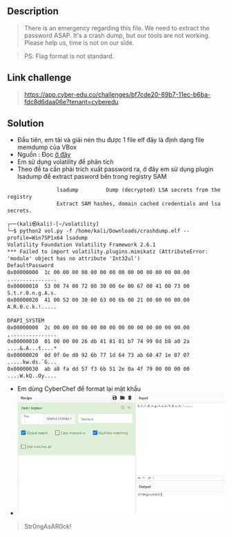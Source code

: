 ## Description 
> There is an emergency regarding this file. We need to extract the password ASAP. It's a crash dump, but our tools are not working. Please help us, time is not on our side.

> PS: Flag format is not standard.
## Link challenge 
> https://app.cyber-edu.co/challenges/bf7cde20-89b7-11ec-b6ba-fdc8d6daa06e?tenant=cyberedu
## Solution 
- Đầu tiên, em tải và giải nén thu được 1 file elf đây là định dạng file memdump của VBox 
- Nguồn : Đọc [ở đây](https://diverto.github.io/2019/11/05/Extracting-Passwords-from-hiberfil-and-memdumps)
- Em sử dụng volatility để phân tích 
- Theo đề ta cần phải trích xuất password ra, ở đây em sử dụng plugin lsadump để extract pasword bên trong registry SAM
```
                lsadump         Dump (decrypted) LSA secrets from the registry
                Extract SAM hashes, domain cached credentials and lsa secrets.
```

```
┌──(kali㉿kali)-[~/volatility]
└─$ python2 vol.py -f /home/kali/Downloads/crashdump.elf --profile=Win7SP1x64 lsadump
Volatility Foundation Volatility Framework 2.6.1
*** Failed to import volatility.plugins.mimikatz (AttributeError: 'module' object has no attribute 'Int32ul')
DefaultPassword
0x00000000  1c 00 00 00 00 00 00 00 00 00 00 00 00 00 00 00   ................
0x00000010  53 00 74 00 72 00 30 00 6e 00 67 00 41 00 73 00   S.t.r.0.n.g.A.s.
0x00000020  41 00 52 00 30 00 63 00 6b 00 21 00 00 00 00 00   A.R.0.c.k.!.....

DPAPI_SYSTEM
0x00000000  2c 00 00 00 00 00 00 00 00 00 00 00 00 00 00 00   ,...............
0x00000010  01 00 00 00 26 db 41 81 81 b7 74 99 0d b8 a0 2a   ....&.A...t....*
0x00000020  0d 0f 0e d0 92 6b 77 1d 64 73 ab 60 47 1e 07 07   .....kw.ds.`G...
0x00000030  ab a8 fa dd 57 f3 6b 51 2e 0a 4f 79 00 00 00 00   ....W.kQ..Oy....
```
- Em dùng CyberChef để format lại mật khẩu 
- ![image](image/8.PNG)
> Str0ngAsAR0ck!
